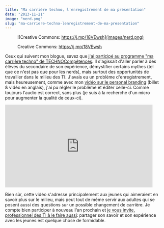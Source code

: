 ```yaml
---
title: "Ma carrière techno, l'enregistrement de ma présentation"
date: "2013-11-21"
image: "nerd.png"
slug: "ma-carriere-techno-lenregistrement-de-ma-presentation"
---
```


<figure>

![Creative Commons: https://j.mp/18VEwsh](images/nerd.png)

<figcaption>

Creative Commons: https://j.mp/18VEwsh

</figcaption>

</figure>

Ceux qui suivent mon blogue, savez que [j'ai participé au programme "ma carrière techno" de TECHNOCompétences](http://fred.dev/ma-carriere-techno-notre-responsabilite-en-tant-que-professionnel-des-tic/ "Ma carrière techno – notre responsabilité en tant que professionnel des TIC"). Il s'agissait d'aller parler à des élèves du secondaire de son expérience, démystifier certains mythes (tel que ce n'est pas que pour les nerds), mais surtout des opportunités de travailler dans le milieu des TI. J'avais eu un problème d'enregistrement, mais heureusement, comme avec mon [vidéo sur le personal branding](http://fred.dev/personal-branding-the-recording-of-my-presentation/ "Personal branding, the recording of my presentation") (billet & vidéo en anglais), j'ai pu régler le problème et éditer celle-ci. Comme toujours l'audio est correct, sans plus (je suis à la recherche d'un micro pour augmenter la qualité de ceux-ci).

<iframe width="480" height="270" src="https://www.youtube.com/embed/dG2pO3FbEdM?feature=oembed" frameborder="0" allowfullscreen></iframe>

Bien sûr, cette vidéo s'adresse principalement aux jeunes qui aimeraient en savoir plus sur le milieu, mais peut tout de même servir aux adultes qui se posent aussi des questions sur un possible changement de carrière. Je compte bien participer à nouveau l'an prochain et [je vous invite, professionnel des TI à le faire aussi](http://fred.dev/ma-carriere-techno-notre-responsabilite-en-tant-que-professionnel-des-tic/ "Ma carrière techno – notre responsabilité en tant que professionnel des TIC"): partager son savoir et son expérience avec les jeunes est quelque chose de formidable.
